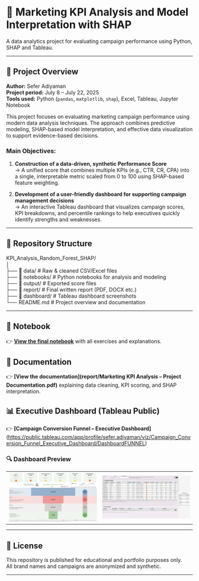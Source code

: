 # 🎯 Marketing KPI Analysis and Model Interpretation with SHAP

A data analytics project for evaluating campaign performance using Python, SHAP and Tableau.

---

## 📌 Project Overview

**Author:** Sefer Adiyaman  
**Project period:** July 8 – July 22, 2025  
**Tools used:** Python (`pandas`, `matplotlib`, `shap`), Excel, Tableau, Jupyter Notebook

This project focuses on evaluating marketing campaign performance using modern data analysis techniques. The approach combines predictive modeling, SHAP-based model interpretation, and effective data visualization to support evidence-based decisions.

### Main Objectives:
1. **Construction of a data-driven, synthetic Performance Score**  
   → A unified score that combines multiple KPIs (e.g., CTR, CR, CPA) into a single, interpretable metric scaled from 0 to 100 using SHAP-based feature weighting.

2. **Development of a user-friendly dashboard for supporting campaign management decisions**  
   → An interactive Tableau dashboard that visualizes campaign scores, KPI breakdowns, and percentile rankings to help executives quickly identify strengths and weaknesses.

---

## 📁 Repository Structure

KPI_Analysis_Random_Forest_SHAP/  
│  
├── 📂 data/             # Raw & cleaned CSV/Excel files  
├── 📂 notebooks/        # Python notebooks for analysis and modeling  
├── 📂 output/           # Exported score files  
├── 📂 report/           # Final written report (PDF, DOCX etc.)  
├── 📂 dashboard/        # Tableau dashboard screenshots  
└── README.md            # Project overview and documentation  

---

## 📓 Notebook
👉 **[View the final notebook](notebooks/Final_Report.ipynb)** with all exercises and explanations.

## 📄 Documentation  
👉 **[View the documentation](report/Marketing KPI Analysis – Project Documentation.pdf)** explaining data cleaning, KPI scoring, and SHAP interpretation.

## 📊 Executive Dashboard (Tableau Public)
👉 **[Campaign Conversion Funnel – Executive Dashboard]**(https://public.tableau.com/app/profile/sefer.adiyaman/viz/Campaign_Conversion_Funnel_Executive_Dashboard/DashboardFUNNEL)

### 🔍 Dashboard Preview

<table>
  <tr>
    <td><img src="dashboard/Dashboard_Preview_1.png" width="400"></td>
    <td><img src="dashboard/Dashboard_Preview_2.png" width="400"></td>
  </tr>
</table>

---

## 📎 License

This repository is published for educational and portfolio purposes only.  
All brand names and campaigns are anonymized and synthetic.

---

